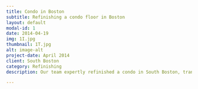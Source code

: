 ```yaml
---
title: Condo in Boston
subtitle: Refinishing a condo floor in Boston
layout: default
modal-id: 1
date: 2014-04-19
img: 1I.jpg
thumbnail: 1T.jpg
alt: image-alt
project-date: April 2014
client: South Boston
category: Refinishing
description: Our team expertly refinished a condo in South Boston, transforming worn and dated hardwood floors into a sleek and modern surface. Through meticulous sanding, staining, and sealing, we revitalized the space, enhancing its charm and adding lasting value.

---
```

